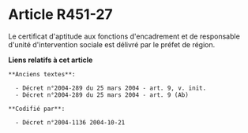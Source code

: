 # Article R451-27

Le certificat d'aptitude aux fonctions d'encadrement et de responsable d'unité d'intervention sociale est délivré par le
préfet de région.

**Liens relatifs à cet article**

	**Anciens textes**:

	  - Décret n°2004-289 du 25 mars 2004 - art. 9, v. init.
	  - Décret n°2004-289 du 25 mars 2004 - art. 9 (Ab)

	**Codifié par**:

	  - Décret n°2004-1136 2004-10-21
